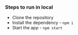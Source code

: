### Steps to run in local

* Clone the repository
* Install the dependency - `npm i`
* Start the app - `npm start`